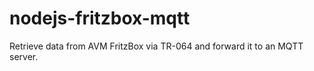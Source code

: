 # nodejs-fritzbox-mqtt
Retrieve data from AVM FritzBox via TR-064 and forward it to an MQTT server.
